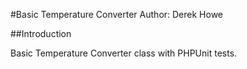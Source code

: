 #Basic Temperature Converter 
Author: Derek Howe

##Introduction

Basic Temperature Converter class with PHPUnit tests.
